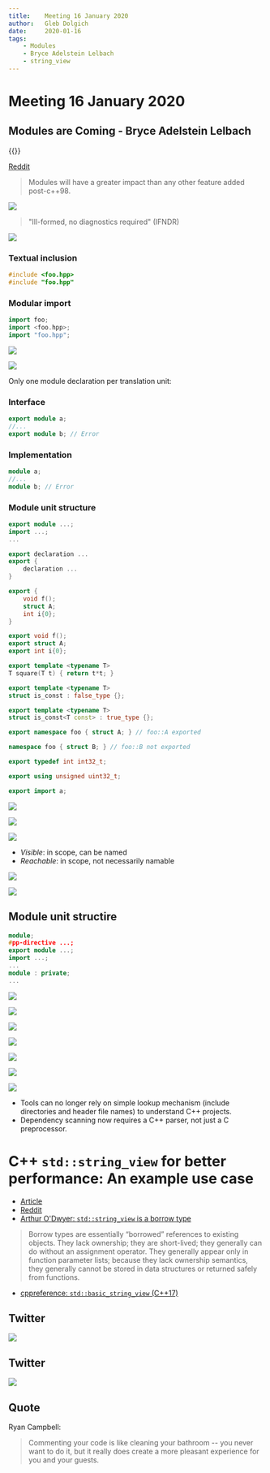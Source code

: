 ```yaml
---
title:    Meeting 16 January 2020
author:   Gleb Dolgich
date:     2020-01-16
tags:
    - Modules
    - Bryce Adelstein Lelbach
    - string_view
---
```


# Meeting 16 January 2020

## Modules are Coming - Bryce Adelstein Lelbach

{{<youtube bDTm6y6fNSU>}}

[Reddit](https://www.reddit.com/r/cpp/comments/cd11ep/modules_are_coming_core_c_2019_bryce_adelstein/)

> Modules will have a greater impact than any other feature added post-c++98.

![](/img/lelbach-2019-modules-1.jpeg)

> "Ill-formed, no diagnostics required" (IFNDR)

![](/img/lelbach-2019-modules-3.jpeg)

### Textual inclusion

```cpp
#include <foo.hpp>
#include "foo.hpp"
```

### Modular import

```cpp
import foo;
import <foo.hpp>;
import "foo.hpp";
```

![](/img/lelbach-2019-modules-5.jpeg)

![](/img/lelbach-2019-modules-6.jpeg)

Only one module declaration per translation unit:

### Interface

```cpp
export module a;
//...
export module b; // Error
```

### Implementation

```cpp
module a;
//...
module b; // Error
```

### Module unit structure

```cpp
export module ...;
import ...;
...
```

```cpp
export declaration ...
export {
    declaration ...
}
```

```cpp
export {
    void f();
    struct A;
    int i{0};
}
```

```cpp
export void f();
export struct A;
export int i{0};
```

```cpp
export template <typename T>
T square(T t) { return t*t; }

export template <typename T>
struct is_const : false_type {};

export template <typename T>
struct is_const<T const> : true_type {};
```

```cpp
export namespace foo { struct A; } // foo::A exported

namespace foo { struct B; } // foo::B not exported
```

```cpp
export typedef int int32_t;

export using unsigned uint32_t;
```

```cpp
export import a;
```

![](/img/lelbach-2019-modules-18.jpeg)

![](/img/lelbach-2019-modules-19.jpeg)

![](/img/lelbach-2019-modules-20.jpeg)

* _Visible_: in scope, can be named
* _Reachable_: in scope, not necessarily namable

![](/img/lelbach-2019-modules-22.jpeg)

![](/img/lelbach-2019-modules-23.jpeg)

## Module unit structire

```cpp
module;
#pp-directive ...;
export module ...;
import ...;
...
module : private;
...
```

![](/img/lelbach-2019-modules-25.jpeg)

![](/img/lelbach-2019-modules-27.jpeg)

![](/img/lelbach-2019-modules-28.jpeg)

![](/img/lelbach-2019-modules-29.jpeg)

![](/img/lelbach-2019-modules-30.jpeg)

![](/img/lelbach-2019-modules-31.jpeg)

![](/img/lelbach-2019-modules-32.jpeg)

* Tools can no longer rely on simple lookup mechanism (include directories and header file names) to understand C++ projects.
* Dependency scanning now requires a C++ parser, not just a C preprocessor.

# C++ `std::string_view` for better performance: An example use case

* [Article](https://www.nextptr.com/tutorial/ta1217154594/cplusplus-stdstring_view-for-better-performance-an-example-use-case)
* [Reddit](https://www.reddit.com/r/cpp/comments/dosgnp/c_stdstring_view_for_better_performance_an/)
* [Arthur O'Dwyer: `std::string_view` is a borrow type](https://quuxplusone.github.io/blog/2018/03/27/string-view-is-a-borrow-type/)

> Borrow types are essentially “borrowed” references to existing objects. They lack ownership; they are short-lived; they generally can do without an assignment operator. They generally appear only in function parameter lists; because they lack ownership semantics, they generally cannot be stored in data structures or returned safely from functions.

* [cppreference: `std::basic_string_view` (C++17)](https://en.cppreference.com/w/cpp/string/basic_string_view)

## Twitter

![](/img/for-loop-cond-decl.png)

## Twitter

![](/img/documentation.png)

## Quote

Ryan Campbell:

> Commenting your code is like cleaning your bathroom -- you never want to do it, but it really does create a more pleasant experience for you and your guests.
